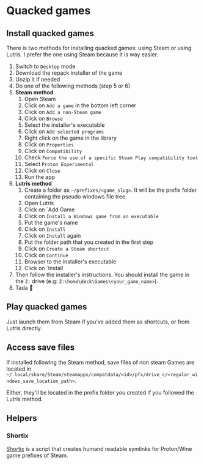 # Quacked games

## Install quacked games

There is two methods for installing quacked games: using Steam or using Lutris. I prefer the one using Steam because it is way easier.

1. Switch to `Desktop` mode
2. Download the repack installer of the game
3. Unzip it if needed
4. Do one of the following methods (step 5 or 6)
5. **Steam method**
    1. Open Steam
    2. Click on `Add a game` in the bottom left corner
    3. Click on `Add a non-Steam game`
    4. Click on `Browse`
    5. Select the installer's executable
    6. Click on `Add selected programs`
    7. Right click on the game in the library
    8. Click on `Properties`
    9. Click on `Compatibility`
    10. Check `Force the use of a specific Steam Play compatibility tool`
    11. Select `Proton Experimental`
    12. Click on `Close`
    13. Run the app
6. **Lutris method**
    1. Create a folder as `~/prefixes/<game_slug>`. It will be the prefix folder containing the pseudo windows file tree.
    2. Open Lutris
    3. Click on `Add Game
    4. Click on `Install a Windows game from an executable`
    5. Put the game's name
    6. Click on `Install`
    7. Click on `Install` again
    8. Put the folder path that you created in the first step
    9. Click on `Create a Steam shortcut`
    10. Click on `Continue`
    11. Browser to the installer's executable
    12. Click on `Install
7. Then follow the installer's instructions. You should install the game in the `Z:` drive (e.g: `Z:\home\deck\Games\<your_game_name>`).
8. Tada 🎉

## Play quacked games

Just launch them from Steam if you've added them as shortcuts, or from Lutris directly.

## Access save files

If installed following the Steam method, save files of non steam Games are located in `~/.local/share/Steam/steamapps/compatdata/<id>/pfx/drive_c/<regular_windows_save_location_path>`.

Either, they'll be located in the prefix folder you created if you followed the Lutris method.

## Helpers

### Shortix

[Shortix](https://github.com/Jannomag/shortix) is a script that creates humand readable symlinks for Proton/Wine game prefixes of Steam.